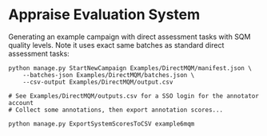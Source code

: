 # Appraise Evaluation System

Generating an example campaign with direct assessment tasks with SQM quality
levels. Note it uses exact same batches as standard direct assessment tasks:

```
python manage.py StartNewCampaign Examples/DirectMQM/manifest.json \
    --batches-json Examples/DirectMQM/batches.json \
    --csv-output Examples/DirectMQM/output.csv

# See Examples/DirectMQM/outputs.csv for a SSO login for the annotator account
# Collect some annotations, then export annotation scores...

python manage.py ExportSystemScoresToCSV example6mqm
```